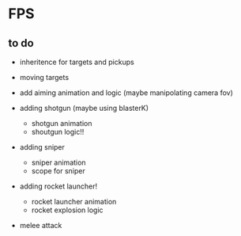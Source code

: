 # FPS

## to do

- inheritence for targets and pickups
- moving targets

- add aiming animation and logic (maybe manipolating camera fov)

- adding shotgun (maybe using blasterK)
	- shotgun animation
	- shoutgun logic!!

- adding sniper
	- sniper animation
	- scope for sniper

- adding rocket launcher!
	- rocket launcher animation
	- rocket explosion logic

- melee attack
